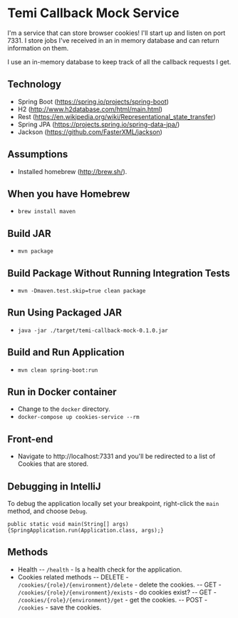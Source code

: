 # Temi Callback Mock Service

I'm a service that can store browser cookies! I'll start up and listen on port 7331. I store jobs I've received in 
an in memory database and can return information on them.

I use an in-memory database to keep track of all the callback requests I get.

## Technology
- Spring Boot (https://spring.io/projects/spring-boot)
- H2 (http://www.h2database.com/html/main.html)
- Rest (https://en.wikipedia.org/wiki/Representational_state_transfer)
- Spring JPA (https://projects.spring.io/spring-data-jpa/)
- Jackson (https://github.com/FasterXML/jackson)

## Assumptions
- Installed homebrew (http://brew.sh/).

## When you have Homebrew
- `brew install maven`

## Build JAR
- `mvn package`

## Build Package Without Running Integration Tests
- `mvn -Dmaven.test.skip=true clean package` 

## Run Using Packaged JAR
- `java -jar ./target/temi-callback-mock-0.1.0.jar`

## Build and Run Application
- `mvn clean spring-boot:run`

## Run in Docker container
- Change to the `docker` directory.
- `docker-compose up cookies-service --rm`

## Front-end
- Navigate to http://localhost:7331 and you'll be redirected to a list of Cookies that are stored.

## Debugging in IntelliJ
To debug the application locally set your breakpoint, right-click the `main` method, and choose `Debug`.

`public static void main(String[] args) {SpringApplication.run(Application.class, args);}` 

## Methods
- Health
-- `/health` - Is a health check for the application.
- Cookies related methods
-- DELETE - `/cookies/{role}/{environment}/delete` - delete the cookies.
-- GET - `/cookies/{role}/{environment}/exists` - do cookies exist?
-- GET - `/cookies/{role}/{environment}/get` - get the cookies.
-- POST - `/cookies` - save the cookies.

